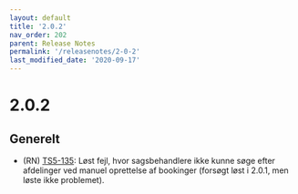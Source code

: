 ```yaml
---
layout: default
title: '2.0.2'
nav_order: 202
parent: Release Notes
permalink: '/releasenotes/2-0-2'
last_modified_date: '2020-09-17'
---
```


# 2.0.2

## Generelt

- (RN) [TS5-135](https://sd.trifork.com/projects/TS5/queues/custom/95/TS5-135): Løst fejl, hvor sagsbehandlere ikke kunne søge efter afdelinger ved manuel oprettelse af bookinger (forsøgt løst i 2.0.1, men løste ikke problemet).
